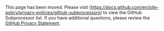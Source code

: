 This page has been moved. Please visit (https://docs.github.com/en/site-policy/privacy-policies/github-subprocessors) to view the GitHub Subprocessor list.
If you have additional questions, please review the [GitHub Privacy Statement](https://docs.github.com/en/site-policy/privacy-policies/github-privacy-statement).

